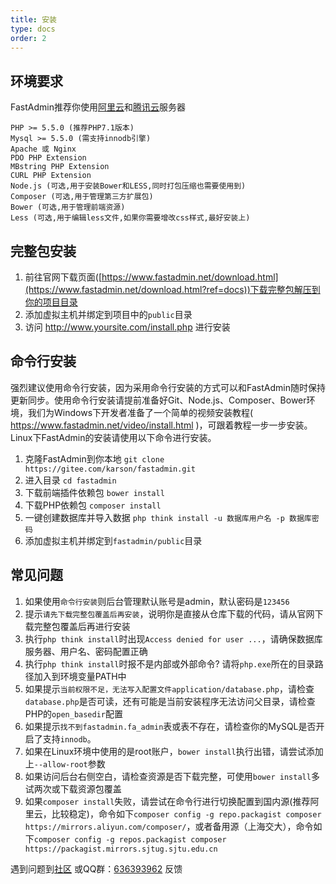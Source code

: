 ```yaml
---
title: 安装
type: docs
order: 2
---
```


## **环境要求**

FastAdmin推荐你使用[阿里云](https://www.fastadmin.net/go/aliyun)和[腾讯云](https://www.fastadmin.net/go/tencent)服务器
~~~
PHP >= 5.5.0 (推荐PHP7.1版本)
Mysql >= 5.5.0 (需支持innodb引擎)
Apache 或 Nginx
PDO PHP Extension
MBstring PHP Extension
CURL PHP Extension
Node.js (可选,用于安装Bower和LESS,同时打包压缩也需要使用到)
Composer (可选,用于管理第三方扩展包)
Bower (可选,用于管理前端资源)
Less (可选,用于编辑less文件,如果你需要增改css样式,最好安装上)
~~~

## **完整包安装**

1. 前往官网下载页面([https://www.fastadmin.net/download.html](https://www.fastadmin.net/download.html?ref=docs))下载完整包解压到你的项目目录
2. 添加虚拟主机并绑定到项目中的`public`目录
3. 访问 http://www.yoursite.com/install.php 进行安装

## **命令行安装**

强烈建议使用命令行安装，因为采用命令行安装的方式可以和FastAdmin随时保持更新同步。使用命令行安装请提前准备好Git、Node.js、Composer、Bower环境，我们为Windows下开发者准备了一个简单的视频安装教程( https://www.fastadmin.net/video/install.html )，可跟着教程一步一步安装。Linux下FastAdmin的安装请使用以下命令进行安装。

1. 克隆FastAdmin到你本地
   `git clone https://gitee.com/karson/fastadmin.git `
2. 进入目录
   `cd fastadmin `
3. 下载前端插件依赖包
   `bower install `
4. 下载PHP依赖包
   `composer install`
5. 一键创建数据库并导入数据
   `php think install -u 数据库用户名 -p 数据库密码`
6. 添加虚拟主机并绑定到`fastadmin/public`目录

## **常见问题**
1. 如果使用`命令行安装`则后台管理默认账号是admin，默认密码是`123456`
2. 提示`请先下载完整包覆盖后再安装`，说明你是直接从仓库下载的代码，请从官网下载完整包覆盖后再进行安装
3. 执行`php think install`时出现`Access denied for user ...`，请确保数据库服务器、用户名、密码配置正确
4. 执行`php think install`时报不是内部或外部命令? 请将`php.exe`所在的目录路径加入到环境变量PATH中
5. 如果提示`当前权限不足，无法写入配置文件application/database.php`，请检查`database.php`是否可读，还有可能是当前安装程序无法访问父目录，请检查PHP的`open_basedir`配置
6. 如果提示`找不到fastadmin.fa_admin`表或表不存在，请检查你的MySQL是否开启了支持`innodb`。
7. 如果在Linux环境中使用的是root账户，`bower install`执行出错，请尝试添加上`--allow-root`参数
8. 如果访问后台右侧空白，请检查资源是否下载完整，可使用`bower install`多试两次或下载资源包覆盖
9. 如果`composer install`失败，请尝试在命令行进行切换配置到国内源(推荐阿里云，比较稳定)，命令如下`composer config -g repo.packagist composer https://mirrors.aliyun.com/composer/`，或者备用源（上海交大），命令如下`composer config -g repos.packagist composer https://packagist.mirrors.sjtug.sjtu.edu.cn`





遇到问题到[社区](https://forum.fastadmin.net) 或QQ群：[636393962](https://jq.qq.com/?_wv=1027&k=487PNBb) 反馈




